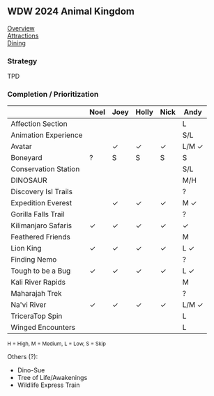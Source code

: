 ## WDW 2024 Animal Kingdom

[Overview](https://github.com/asemanko/travel-plans/blob/master/destination/north-america/usa/florida/disney-world/animal-kingdom/animal-kingdom.md)  
[Attractions](https://github.com/asemanko/travel-plans/blob/master/destination/north-america/usa/florida/disney-world/animal-kingdom/animal-kingdom-attractions.md)  
[Dining](https://github.com/asemanko/travel-plans/blob/master/destination/north-america/usa/florida/disney-world/animal-kingdom/animal-kingdom-dining.md)


### Strategy

TPD


### Completion / Prioritization

|                 |Noel|Joey|Holly|Nick|Andy|
|-----------------|----|----|-----|----|----|
|Affection Section| | | | |L|
|Animation Experience| | | | |S/L|
|Avatar| |&check;|&check;|&check;|L/M &check;|
|Boneyard|?|S|S|S|S|
|Conservation Station| | | | |S/L|
|DINOSAUR| | | | |M/H|
|Discovery Isl Trails| | | | |?|
|Expedition Everest| |&check;|&check;|&check;|M &check;|
|Gorilla Falls Trail| | | | |?|
|Kilimanjaro Safaris|&check;|&check;|&check;|&check;|&check;|
|Feathered Friends| | | | |M|
|Lion King|&check;|&check;|&check;|&check;|L &check;|
|Finding Nemo| | | | |?|
|Tough to be a Bug|&check;|&check;|&check;|&check;|L &check;|
|Kali River Rapids| | | | |M|
|Maharajah Trek| | | | |?|
|Na'vi River|&check;|&check;|&check;|&check;|L/M &check;|
|TriceraTop Spin| | | | |L|
|Winged Encounters| | | | |L|

<small>H = High, M = Medium, L = Low, S = Skip</small>


Others (?):

- Dino-Sue
- Tree of Life/Awakenings
- Wildlife Express Train


